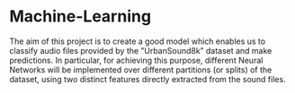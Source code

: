 # Machine-Learning

The aim of this project is to create a good model which enables us to classify audio files provided by the ”UrbanSound8k” dataset and make predictions. In particular, for achieving this purpose, different Neural Networks will be implemented over different partitions (or splits) of the dataset, using two distinct features directly extracted from the sound files.
